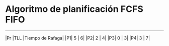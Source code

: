 # Algoritmo de planificación FCFS FIFO
---


|Pr |TLL |Tiempo de Rafaga|
|P1| 5    |   6|
|P2|	2    |	 4|
|P3|	0    |	 3|
|P4|	3    |	 7|
